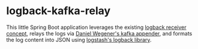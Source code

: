 # logback-kafka-relay

This little Spring Boot application leverages the existing [logback receiver concept](https://logback.qos.ch/manual/receivers.html),
relays the logs via [Daniel Wegener's kafka appender](https://github.com/danielwegener/logback-kafka-appender), 
and formats the log content into JSON using [logstash's logback library](https://github.com/logstash/logstash-logback-encoder).
